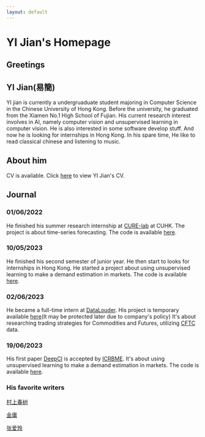 ```yaml
---
layout: default
---
```

# YI Jian's Homepage

## Greetings

## YI Jian(易簡)

YI jian is currently a undergruaduate student majoring in Computer Science in the Chinese University of Hong Kong. Before the university, he graduated from the Xiamen No.1 High School of Fujian.
His current research interest involves in AI, namely computer vision and unsupervised learning in computer vision. He is also interested in some software develop stuff. And now he is looking for internships in Hong Kong.
In his spare time, He like to read classical chinese and listening to music.

## About him

CV is available. Click [here](./src/cv.pdf) to view YI Jian's CV.

## Journal

### 01/06/2022

He finished his summer research internship at [CURE-lab](https://cure-lab.github.io/) at CUHK. The project is about time-series forecasting. The code is available [here](https://github.com/VEWOXIC/REPO_skeleton).

### 10/05/2023

He finished his second semester of junior year. He then start to looks for internships in Hong Kong. He started a project about using unsupervised learning to make a demand estimation in markets. The code is available [here](https://github.com/LIQiushui2427/DeepCI).

### 02/06/2023

He became a full-time intern at [DataLouder](https://datalouder.com).
His project  is temporary available [here](https://github.com/LIQiushui2427/CoT_Strategy)(It may be protected later due to company's policy) It's about researching trading strategies for Commodities and Futures, utilizing [CFTC](https://www.cftc.gov/MarketReports/CommitmentsofTraders/index.htm) data.

### 19/06/2023

His first paper [DeepCI](./src/DeepCI.pdf) is accepted by [ICRBME](https://www.icrbme.org/).
It's about using unsupervised learning to make a demand estimation in markets. The code is available [here](https://github.com/LIQiushui2427/DeepCI).

### His favorite writers

[村上春树](./pages/Murakami_Haruki.html)

[金庸](./pages/Jin_Yong.html)

[张爱玲](./pages/Zhang_Ailing.html)
